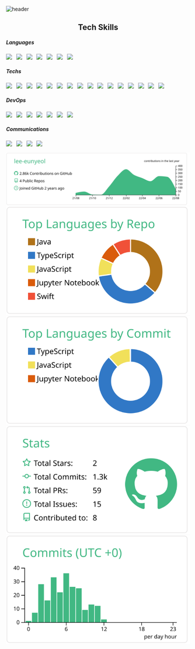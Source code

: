 ![header](https://capsule-render.vercel.app/api?type=Waving&color=33F5E2&height=300&section=header&text=lee-eunyeol&fontSize=55&fontAlign=80&fontColor=FFFFFF&animation=fadeIn&fontAlignY=38&desc=backend%20developer&descAlignY=55&descAlign=87&)
<h2 align="center"><b>Tech Skills</b></h2>

<h5>Languages</h5>
<p>
<img src="https://img.shields.io/badge/TypeScript-3178C6?style=flat-square&logo=TypeScript&logoColor=white"/></a> &nbsp
<img src="https://img.shields.io/badge/JavaScript-F7DF1E?style=flat-square&logo=JavaScript&logoColor=white"/></a> &nbsp
<img src="https://img.shields.io/badge/Java-007396?style=flat-square&logo=Java&logoColor=white"/></a> &nbsp
<img src="https://img.shields.io/badge/PHP-777BB4?style=flat-square&logo=PHP&logoColor=white"/></a> &nbsp
<img src="https://img.shields.io/badge/HTML5-E34F26?style=flat-square&logo=HTML5&logoColor=white"/></a> &nbsp
<img src="https://img.shields.io/badge/CSS3-0099CC?style=flat-square&logo=CSS3&logoColor=white"/></a> &nbsp
<img src="https://img.shields.io/badge/Python-3766AB?style=flat-square&logo=Python&logoColor=white"/></a> &nbsp
</p>

<h5>Techs</h5>
<p>
<img src="https://img.shields.io/badge/NestJS-E0234E?style=flat-square&logo=NestJs&logoColor=white"/></a>  &nbsp
<img src="https://img.shields.io/badge/express-000000?style=flat-square&logo=express&logoColor=white"/></a> &nbsp
<img src="https://img.shields.io/badge/Node.js-339933?style=flat-square&logo=Node.js&logoColor=white"/></a> &nbsp
<img src="https://img.shields.io/badge/Android-3DDC84?style=flat-square&logo=Android&logoColor=white"/></a> &nbsp
<img src="https://img.shields.io/badge/Socket.io-010101?style=flat-square&logo=Socket.io&logoColor=white"/></a> &nbsp
<img src="https://img.shields.io/badge/WebRTC-333333?style=flat-square&logo=WebRTC&logoColor=white"/></a>  &nbsp
<img src="https://img.shields.io/badge/React-003545?style=flat-square&logo=react&logoColor=2361DAFB"> &nbsp
<img src="https://img.shields.io/badge/NGINX-009639?style=flat-square&logo=NGINX&logoColor=white"/></a> &nbsp
<img src="https://img.shields.io/badge/Apache-D22128?style=flat-square&logo=Apache&logoColor=white"/></a> &nbsp
<img src="https://img.shields.io/badge/Linux-7870DB?style=flat-square&logo=linux&logoColor=white"> &nbsp
<img src="https://img.shields.io/badge/MySQL-FF4F8B?style=flat-square&logo=Amazon SQS&logoColor=white"/></a> &nbsp
<img src="https://img.shields.io/badge/Redis-DC382D?style=flat-square&logo=Redis&logoColor=white"/></a> &nbsp
<img src="https://img.shields.io/badge/MariaDB-003545?style=flat-square&logo=MariaDB&logoColor=white"/></a> &nbsp
<img src="https://img.shields.io/badge/SQLite-003B57?style=flat-square&logo=SQLite&logoColor=white"/></a> &nbsp
<img src="https://img.shields.io/badge/CircleCI-343434?style=flat-square&logo=CircleCI&logoColor=white"/></a> &nbsp
<img src="https://img.shields.io/badge/GitHub Actions-2088FF?style=flat-square&logo=GitHub Actions&logoColor=white"/></a> &nbsp
<p>

<h5>DevOps</h5>
<p>
<img src="https://img.shields.io/badge/AWS Lambda-FF9900?style=flat-square&logo=AWS Lambda&logoColor=white"/></a>  &nbsp
<img src="https://img.shields.io/badge/Amazon S3-569A31?style=flat-square&logo=Amazon S3&logoColor=white"/></a>  &nbsp
<img src="https://img.shields.io/badge/Docker-2496ED?style=flat-square&logo=Docker&logoColor=white"/></a>  &nbsp
<img src="https://img.shields.io/badge/Amazon EC2-FF9900?style=flat-square&logo=Amazon EC2&logoColor=white"/></a>  &nbsp
<img src="https://img.shields.io/badge/Amazon API Gateway-FF4F8B?style=flat-square&logo=Amazon API Gateway&logoColor=white"/></a>  &nbsp
<img src="https://img.shields.io/badge/Amazon SQS-FF4F8B?style=flat-square&logo=Amazon SQS&logoColor=white"/></a>  &nbsp
<img src="https://img.shields.io/badge/Amazon RDS-527FFF?style=flat-square&logo=Amazon RDS&logoColor=white"/></a>  &nbsp
</p>

<h5>Communications</h5>
<p>
<img src="https://img.shields.io/badge/Git-F05032?style=flat-square&logo=Git&logoColor=white"> &nbsp
<img src="https://img.shields.io/badge/Github-grey?style=flat-square&logo=github&logoColor=white"> &nbsp
<img src="https://img.shields.io/badge/Slack-4A154B?style=flat-square&logo=Slack&logoColor=white"> &nbsp
<img src="https://img.shields.io/badge/Jira-0052CC?style=flat-square&logo=github&logoColor=white"> &nbsp
</p>







[![](https://raw.githubusercontent.com/lee-eunyeol/lee-eunyeol/main/profile-summary-card-output/vue/0-profile-details.svg)](https://github.com/vn7n24fzkq/github-profile-summary-cards)
[![](https://raw.githubusercontent.com/lee-eunyeol/lee-eunyeol/main/profile-summary-card-output/vue/1-repos-per-language.svg)](https://github.com/vn7n24fzkq/github-profile-summary-cards) [![](https://raw.githubusercontent.com/lee-eunyeol/lee-eunyeol/main/profile-summary-card-output/vue/2-most-commit-language.svg)](https://github.com/vn7n24fzkq/github-profile-summary-cards)
[![](https://raw.githubusercontent.com/lee-eunyeol/lee-eunyeol/main/profile-summary-card-output/vue/3-stats.svg)](https://github.com/vn7n24fzkq/github-profile-summary-cards) [![](https://raw.githubusercontent.com/lee-eunyeol/lee-eunyeol/main/profile-summary-card-output/vue/4-productive-time.svg)](https://github.com/vn7n24fzkq/github-profile-summary-cards)

 
